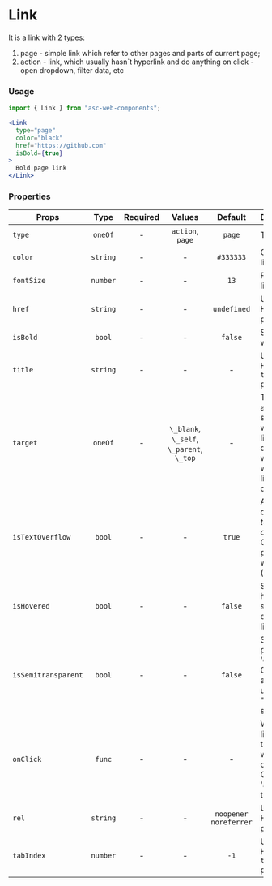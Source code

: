 # Link

It is a link with 2 types:

1. page - simple link which refer to other pages and parts of current page;
2. action - link, which usually hasn`t hyperlink and do anything on click - open dropdown, filter data, etc

### Usage

```js
import { Link } from "asc-web-components";
```

```jsx
<Link 
  type="page" 
  color="black" 
  href="https://github.com" 
  isBold={true}
>
  Bold page link
</Link>
```

### Properties

| Props               |   Type   | Required |                  Values                  |        Default        | Description                                                                                    |
| ------------------- | :------: | :------: | :--------------------------------------: | :-------------------: | ---------------------------------------------------------------------------------------------- |
| `type`              | `oneOf`  |    -     |             `action`, `page`             |        `page`         | Type of link                                                                                   |
| `color`             | `string` |    -     |                    -                     |       `#333333`       | Color of link                                                                                  |
| `fontSize`          | `number` |    -     |                    -                     |         `13`          | Font size of link (in px)                                                                      |
| `href`              | `string` |    -     |                    -                     |      `undefined`      | Used as HTML `href` property                                                                   |
| `isBold`            |  `bool`  |    -     |                    -                     |        `false`        | Set font weight                                                                                |
| `title`             | `string` |    -     |                    -                     |           -           | Used as HTML `title` property                                                                  |
| `target`            | `oneOf`  |    -     | `\_blank`, `\_self`, `\_parent`, `\_top` |           -           | The _target_ attribute specifies where the linked document will open when the link is clicked. |  |
| `isTextOverflow`    |  `bool`  |    -     |                    -                     |        `true`         | Activate or deactivate _text-overflow_ CSS property with ellipsis (' … ') value                |
| `isHovered`         |  `bool`  |    -     |                    -                     |        `false`        | Set hovered state and effects of link.                                                         |
| `isSemitransparent` |  `bool`  |    -     |                    -                     |        `false`        | Set css-property 'opacity' to 0.5. Usually apply for users with "pending" status               |  |
| `onClick`           |  `func`  |    -     |                    -                     |           -           | What the link will trigger when clicked. Only for \'action\' type of link                      |
| `rel`               | `string` |    -     |                    -                     | `noopener noreferrer` | Used as HTML `rel` property                                                                    |
| `tabIndex`          | `number` |    -     |                    -                     |         `-1`          | Used as HTML `tabindex` property                                                               |
